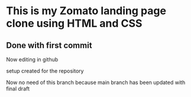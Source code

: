 # This is my Zomato landing page clone using HTML and CSS

## Done with first commit

Now editing in github

setup created for the repository

Now no need of this branch because main branch has been updated with final draft
